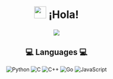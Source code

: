 <div align="center">

# <img src="https://github.com/blackcater/blackcater/raw/main/images/Hi.gif" height="32"/> ¡Hola!
<h3><img src="https://readme-typing-svg.herokuapp.com?color=%2336BCF7&lines=Sys-admin,+Backend+developer"></h3>

## 💻 Languages 💻
![Python](https://img.shields.io/badge/python-3670A0?style=for-the-badge&logo=python&logoColor=ffdd54) ![C](https://img.shields.io/badge/c-%2300599C.svg?style=for-the-badge&logo=c&logoColor=white) ![C++](https://img.shields.io/badge/c++-%2300599C.svg?style=for-the-badge&logo=c%2B%2B&logoColor=white) ![Go](https://img.shields.io/badge/go-%2300ADD8.svg?style=for-the-badge&logo=go&logoColor=white) ![JavaScript](https://img.shields.io/badge/javascript-%23323330.svg?style=for-the-badge&logo=javascript&logoColor=%23F7DF1E) 

</div>
